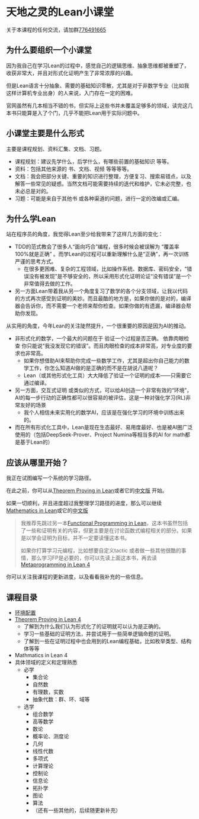 # 天地之灵的Lean小课堂

关于本课程的任何交流，请加群[776491665](https://qm.qq.com/q/JzD4s222g8)

## 为什么要组织一个小课堂

因为我自己在学习Lean的过程中，感觉自己的逻辑思维、抽象思维都被重塑了，收获非常大，并且对形式化证明产生了非常浓厚的兴趣。

但是Lean语言十分抽象、需要的基础知识零散，尤其是对于非数学专业（比如我这样计算机专业出身）的人来说，入门存在一定的困难。

官网虽然有几本相当不错的书，但实际上这些书并未覆盖足够多的领域，读完这几本书只能算是入了个门，几乎不能把Lean用于实际问题中。

## 小课堂主要是什么形式

主要是课程规划、资料汇集、文档、习题。

* 课程规划：建议先学什么，后学什么，有哪些前置的基础知识 等等。
* 资料：包括其他来源的 书、文档、视频 等等等等。
* 文档：我会把部分关键、重要的知识进行整理，方便复习、搜索易错点，以及解答一些常见的疑惑。当然文档可能需要持续的迭代和维护，它未必完整，也未必总是对的。
* 习题：可能是来自于其他书 或各种渠道的问题，进行一定的改编或汇编。

## 为什么学Lean

站在程序员的角度，我觉得Lean至少给我带来了这样几方面的变化：

* TDD的范式教会了很多人“面向巧合”编程，很多时候会被误解为 “覆盖率100%就是正确” 。而学Lean的过程可以重新理解什么是“正确”，再一次训练严谨的思考方式。
    * 在很多更困难、复杂的工程领域，比如操作系统、数据库、密码安全，“错误没有被发现”是不够安全的，所以采用形式化证明论证“没有错误”是一个非常值得去做的工作。
* 另一方面Lean带着我从另一个角度复习了数学的各个分支领域，让我以代码的方式再次感受到证明的美妙。而且最酷的地方是，如果你做的是对的，编译器会告诉你，而不需要一个老师来帮你检查。如果你做的有遗漏，编译器会帮助你发现。

从实用的角度，今年Lean的关注陡然提升，一个很重要的原因是因为AI的推动。

* 非形式化的数学，一个最大的问题在于 验证一个过程是否正确。 依靠肉眼检查 你只能说“我没发现它的错误”。而且肉眼检查的成本非常高，对专业度的要求也非常高。
    * 如果你想借助AI来帮助你完成一些数学工作，尤其是超出你自己能力的数学工作，你怎么知道AI做的是正确的而不是在胡说八道呢？
    * Lean（或其他形式化工具）大大降低了验证一个证明的成本——只需要它通过编译。
* 另一方面，交互式证明 或类似的方式，可以给AI创造一个非常有效的“环境”，AI的每一步行动的正确性都可以很容易的被评估，这是一种对强化学习(RL)非常友好的场景
    * 我个人相信未来实用化的数学AI，应该是在强化学习的环境中训练出来的。
* 而在所有形式化工具中，Lean是现在生态最好、易用度最好、也是被AI圈广泛使用的（包括DeepSeek-Prover、Project Numina等相当多的AI for math都是基于Lean的）

## 应该从哪里开始？

我正在试图编写一个系统的学习路径。

在此之前，你可以从[Theorem Proving in Lean](https://lean-lang.org/theorem_proving_in_lean4/)或者它的[中文版](https://www.leanprover.cn/tp-lean-zh/) 开始。

如果一切顺利，并且进度超过我整理学习路径的进度，那么可以继续[Mathematics in Lean](https://leanprover-community.github.io/mathematics_in_lean/index.html)或它的[中文版](https://www.leanprover.cn/math-in-lean-zh/)

> 我推荐先跳过另一本[Functional Programming in Lean](https://lean-lang.org/functional_programming_in_lean/)，这本书虽然包括了一些和证明有关的内容，但更主要是在讨论函数式编程相关的部分。如果是以学会证明为目标，并不一定要读懂这本书。
> 
> 如果你打算学习元编程，比如想要自定义tactic 或者做一些其他很酷的事情，那么学习FP是必要的，你可以先读上面这本书，再去读[Metaprogramming in Lean 4](https://leanprover-community.github.io/lean4-metaprogramming-book/main/01_intro.html)

你可以关注我课程的更新进度，以及看看我补充的一些信息。

## 课程目录

* [环境配置](./lessons/1_environment.md)
* [Theorem Proving in Lean 4](./lessons/2_theorem_proving_in_lean4.md)
    * 了解到为什么我们认为形式化了的证明就可以认为是正确的。
    * 学习一些基础的证明方法，并尝试用于一些简单逻辑命题的证明。
    * 了解到一些在证明过程中也会用到的Lean编程基础，比如枚举类型、结构体等等
* Mathmatics in Lean 4
* 具体领域的定义和定理熟悉
    * 必学
        * 集合论
        * 自然数
        * 有理数，实数
        * 抽象代数：群、环、域等
    * 选学
        * 组合数学
        * 高等数学
        * 数论
        * 概率论、测度论
        * 几何
        * 线性代数
        * 多项式
        * 计算理论
        * 控制论
        * 信息论
        * 拓扑学
        * 图论
        * 算法
        * （还有一些其他的，后续随更新补充）
